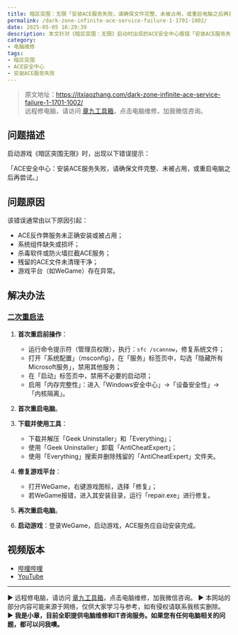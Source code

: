 ```yaml
---
title: 暗区突围：无限「安装ACE服务失败，请确保文件完整、未被占用，或重启电脑之后再尝试」错误解决方案
permalink: /dark-zone-infinite-ace-service-failure-1-1701-1002/
date: 2025-05-05 16:29:39
description: 本文针对《暗区突围：无限》启动时出现的ACE安全中心报错「安装ACE服务失败，请确保文件完整、未被占用，或重启电脑之后再尝试」(错误代码：1-1701-1002)，提供详细的原因分析和分步解决方法，帮助用户快速恢复游戏正常运行。
category:
- 电脑维修
tags:
- 暗区突围
- ACE安全中心
- 安装ACE服务失败
---
```


> 原文地址：<https://itxiaozhang.com/dark-zone-infinite-ace-service-failure-1-1701-1002/>  
> 远程修电脑，请访问 [章九工具箱](https://zhang9.com/)，点击电脑维修，加我微信咨询。 

## 问题描述

启动游戏《暗区突围无限》时，出现以下错误提示：

「ACE安全中心：安装ACE服务失败，请确保文件完整、未被占用，或重启电脑之后再尝试。」

## 问题原因

该错误通常由以下原因引起：

* ACE反作弊服务未正确安装或被占用；
* 系统组件缺失或损坏；
* 杀毒软件或防火墙拦截ACE服务；
* 残留的ACE文件未清理干净；
* 游戏平台（如WeGame）存在异常。

## 解决办法

### [二次重启法](https://itxiaozhang.com/how-to-fix-ace-security-center-error-double-restart-method/)

1. **首次重启前操作**：

   * 运行命令提示符（管理员权限），执行：`sfc /scannow`，修复系统文件；
   * 打开「系统配置」（msconfig），在「服务」标签页中，勾选「隐藏所有Microsoft服务」，禁用其他服务；
   * 在「启动」标签页中，禁用不必要的启动项；
   * 启用「内存完整性」：进入「Windows安全中心」→「设备安全性」→「内核隔离」。

2. **首次重启电脑**。

3. **下载并使用工具**：

   * 下载并解压「Geek Uninstaller」和「Everything」；
   * 使用「Geek Uninstaller」卸载「AntiCheatExpert」；
   * 使用「Everything」搜索并删除残留的「AntiCheatExpert」文件夹。

4. **修复游戏平台**：

   * 打开WeGame，右键游戏图标，选择「修复」；
   * 若WeGame报错，进入其安装目录，运行「repair.exe」进行修复。

5. **再次重启电脑**。

6. **启动游戏**：登录WeGame，启动游戏，ACE服务应自动安装完成。

## 视频版本

* [哔哩哔哩](https://space.bilibili.com/3546607630944387)
* [YouTube](https://www.youtube.com/@itxiaozhang)

---
▶ 远程修电脑，请访问 [章九工具箱](https://zhang9.com/)，点击电脑维修，加我微信咨询。 
▶ 本网站的部分内容可能来源于网络，仅供大家学习与参考，如有侵权请联系我核实删除。  
▶ **我是小章，目前全职提供电脑维修和IT咨询服务。如果您有任何电脑相关的问题，都可以问我噢。**  
